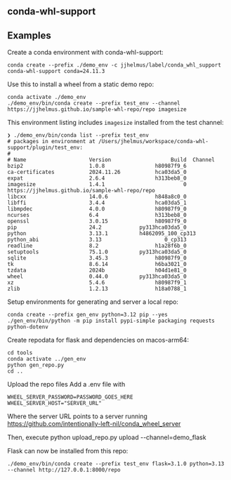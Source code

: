 ## conda-whl-support

## Examples

Create a conda environment with conda-whl-support:

```
conda create --prefix ./demo_env -c jjhelmus/label/conda_whl_support conda-whl-support conda=24.11.3
```

Use this to install a wheel from a static demo repo:

```
conda activate ./demo_env
./demo_env/bin/conda create --prefix test_env --channel https://jjhelmus.github.io/sample-whl-repo/repo imagesize
```

This environment listing includes `imagesize` installed from the test channel:

```
❯ ./demo_env/bin/conda list --prefix test_env
# packages in environment at /Users/jhelmus/workspace/conda-whl-support/plugin/test_env:
#
# Name                    Version                   Build  Channel
bzip2                     1.0.8                h80987f9_6
ca-certificates           2024.11.26           hca03da5_0
expat                     2.6.4                h313beb8_0
imagesize                 1.4.1                         0    https://jjhelmus.github.io/sample-whl-repo/repo
libcxx                    14.0.6               h848a8c0_0
libffi                    3.4.4                hca03da5_1
libmpdec                  4.0.0                h80987f9_0
ncurses                   6.4                  h313beb8_0
openssl                   3.0.15               h80987f9_0
pip                       24.2            py313hca03da5_0
python                    3.13.1          h4862095_100_cp313
python_abi                3.13                    0_cp313
readline                  8.2                  h1a28f6b_0
setuptools                75.1.0          py313hca03da5_0
sqlite                    3.45.3               h80987f9_0
tk                        8.6.14               h6ba3021_0
tzdata                    2024b                h04d1e81_0
wheel                     0.44.0          py313hca03da5_0
xz                        5.4.6                h80987f9_1
zlib                      1.2.13               h18a0788_1
```

Setup environments for generating and server a local repo:

```
conda create --prefix gen_env python=3.12 pip --yes
./gen_env/bin/python -m pip install pypi-simple packaging requests python-dotenv

```

Create repodata for flask and dependencies on macos-arm64:

```
cd tools
conda activate ../gen_env
python gen_repo.py
cd ..
```

Upload the repo files
Add a .env file with

```
WHEEL_SERVER_PASSWORD=PASSWORD_GOES_HERE
WHEEL_SERVER_HOST="SERVER_URL"
```

Where the server URL points to a server running https://github.com/intentionally-left-nil/conda_wheel_server

Then, execute
python upload_repo.py upload --channel=demo_flask

Flask can now be installed from this repo:

```
./demo_env/bin/conda create --prefix test_env flask=3.1.0 python=3.13 --channel http://127.0.0.1:8000/repo
```
